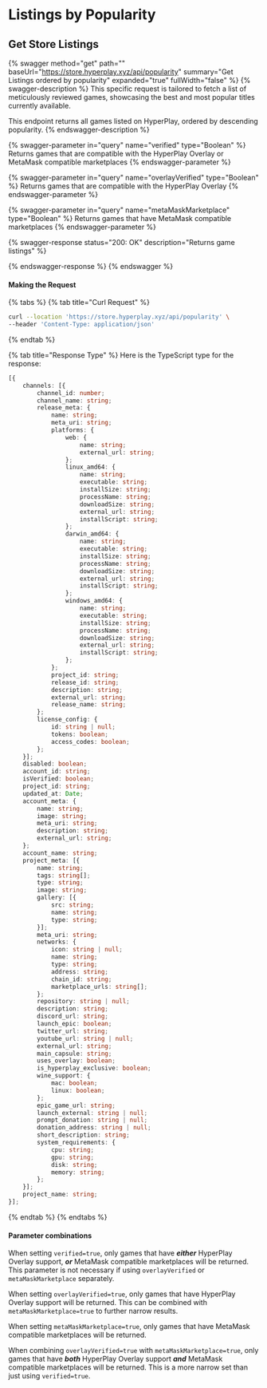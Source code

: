 # Listings by Popularity

## Get Store Listings

{% swagger method="get" path="" baseUrl="https://store.hyperplay.xyz/api/popularity" summary="Get Listings ordered by popularity" expanded="true" fullWidth="false" %}
{% swagger-description %}
This specific request is tailored to fetch a list of meticulously reviewed games, showcasing the best and most popular titles currently available.

This endpoint returns all games listed on HyperPlay, ordered by descending popularity.
{% endswagger-description %}

{% swagger-parameter in="query" name="verified" type="Boolean" %}
Returns games that are compatible with the HyperPlay Overlay or MetaMask compatible marketplaces
{% endswagger-parameter %}

{% swagger-parameter in="query" name="overlayVerified" type="Boolean" %}
Returns games that are compatible with the HyperPlay Overlay
{% endswagger-parameter %}

{% swagger-parameter in="query" name="metaMaskMarketplace" type="Boolean" %}
Returns games that have MetaMask compatible marketplaces
{% endswagger-parameter %}

{% swagger-response status="200: OK" description="Returns game listings" %}

{% endswagger-response %}
{% endswagger %}

#### Making the Request

{% tabs %}
{% tab title="Curl Request" %}
```bash
curl --location 'https://store.hyperplay.xyz/api/popularity' \
--header 'Content-Type: application/json'
```
{% endtab %}

{% tab title="Response Type" %}
Here is the TypeScript type for the response:

```typescript
[{
	channels: [{
		channel_id: number;
		channel_name: string;
		release_meta: {
			name: string;
			meta_uri: string;
			platforms: {
				web: {
					name: string;
					external_url: string;
				};
				linux_amd64: {
					name: string;
					executable: string;
					installSize: string;
					processName: string;
					downloadSize: string;
					external_url: string;
					installScript: string;
				};
				darwin_amd64: {
					name: string;
					executable: string;
					installSize: string;
					processName: string;
					downloadSize: string;
					external_url: string;
					installScript: string;
				};
				windows_amd64: {
					name: string;
					executable: string;
					installSize: string;
					processName: string;
					downloadSize: string;
					external_url: string;
					installScript: string;
				};
			};
			project_id: string;
			release_id: string;
			description: string;
			external_url: string;
			release_name: string;
		};
		license_config: {
			id: string | null;
			tokens: boolean;
			access_codes: boolean;
		};
	}];
	disabled: boolean;
	account_id: string;
	isVerified: boolean;
	project_id: string;
	updated_at: Date;
	account_meta: {
		name: string;
		image: string;
		meta_uri: string;
		description: string;
		external_url: string;
	};
	account_name: string;
	project_meta: [{
		name: string;
		tags: string[];
		type: string;
		image: string;
		gallery: [{
			src: string;
			name: string;
			type: string;
		}];
		meta_uri: string;
		networks: {
			icon: string | null;
			name: string;
			type: string;
			address: string;
			chain_id: string;
			marketplace_urls: string[];
		};
		repository: string | null;
		description: string;
		discord_url: string;
		launch_epic: boolean;
		twitter_url: string;
		youtube_url: string | null;
		external_url: string;
		main_capsule: string;
		uses_overlay: boolean;
		is_hyperplay_exclusive: boolean;
		wine_support: {
			mac: boolean;
			linux: boolean;
		};
		epic_game_url: string;
		launch_external: string | null;
		prompt_donation: string | null;
		donation_address: string | null;
		short_description: string;
		system_requirements: {
			cpu: string;
			gpu: string;
			disk: string;
			memory: string;
		};
	}];
	project_name: string;
}];
```
{% endtab %}
{% endtabs %}

#### Parameter combinations

When setting `verified=true`, only games that have _**either**_ HyperPlay Overlay support, _**or**_ MetaMask compatible marketplaces will be returned. This parameter is not necessary if using `overlayVerified` or `metaMaskMarketplace` separately.



When setting `overlayVerified=true`, only games that have HyperPlay Overlay support will be returned. This can be combined with `metaMaskMarketplace=true` to further narrow results.



When setting `metaMaskMarketplace=true`, only games that have MetaMask compatible marketplaces will be returned.



When combining `overlayVerified=true` with `metaMaskMarketplace=true`, only games that have _**both**_ HyperPlay Overlay support _**and**_ MetaMask compatible marketplaces will be returned. This is a more narrow set than just using `verified=true`.
